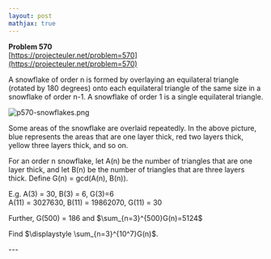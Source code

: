 ```yaml
---
layout: post
mathjax: true
---
```

**Problem 570**  
[https://projecteuler.net/problem=570](https://projecteuler.net/problem=570)

<p>A snowflake of order n is formed by overlaying an equilateral triangle (rotated by 180 degrees) onto each equilateral triangle of the same size in a snowflake of order n-1. A snowflake of order 1 is a single equilateral triangle.</p>



<div> <img src="project/images/p570-snowflakes.png" alt="p570-snowflakes.png" /> </div>


<p>Some areas of the snowflake are overlaid repeatedly. In the above picture, blue represents the areas that are one layer thick, red two layers thick, yellow three layers thick, and so on. </p>

<p>For an order n snowflake, let A(n) be the number of triangles that are one layer thick, and let B(n) be the number of triangles that are three layers thick. Define G(n) = gcd(A(n), B(n)).</p>

<p>E.g. A(3) = 30, B(3) = 6, G(3)=6<br />
A(11) = 3027630, B(11) = 19862070, G(11) = 30</p>

<p>Further, G(500) = 186 and  $\sum_{n=3}^{500}G(n)=5124$</p>

<p>Find $\displaystyle \sum_{n=3}^{10^7}G(n)$.</p>
---
